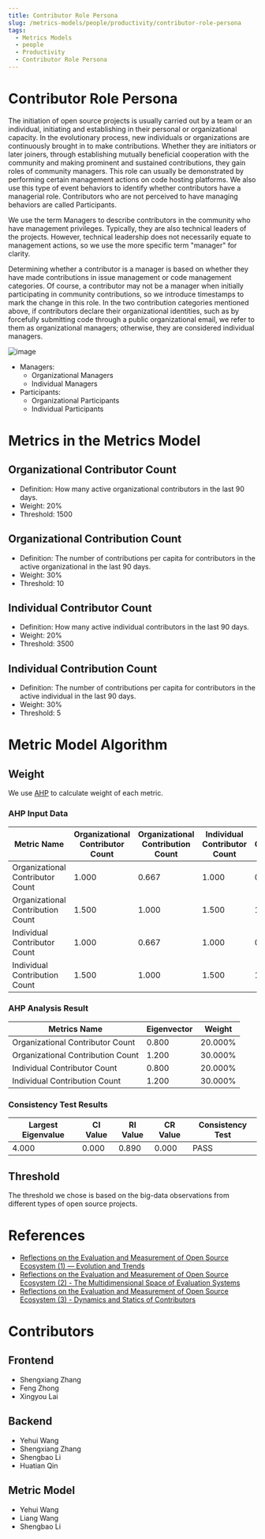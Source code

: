 ```yaml
---
title: Contributor Role Persona
slug: /metrics-models/people/productivity/contributor-role-persona
tags:
  - Metrics Models
  - people
  - Productivity
  - Contributor Role Persona
---
```


# Contributor Role Persona

The initiation of open source projects is usually carried out by a team or an individual, initiating and establishing in their personal or organizational capacity. In the evolutionary process, new individuals or organizations are continuously brought in to make contributions. Whether they are initiators or later joiners, through establishing mutually beneficial cooperation with the community and making prominent and sustained contributions, they gain roles of community managers. This role can usually be demonstrated by performing certain management actions on code hosting platforms. We also use this type of event behaviors to identify whether contributors have a managerial role. Contributors who are not perceived to have managing behaviors are called Participants.

We use the term Managers to describe contributors in the community who have management privileges. Typically, they are also technical leaders of the projects. However, technical leadership does not necessarily equate to management actions, so we use the more specific term "manager" for clarity.

Determining whether a contributor is a manager is based on whether they have made contributions in issue management or code management categories. Of course, a contributor may not be a manager when initially participating in community contributions, so we introduce timestamps to mark the change in this role. In the two contribution categories mentioned above, if contributors declare their organizational identities, such as by forcefully submitting code through a public organizational email, we refer to them as organizational managers; otherwise, they are considered individual managers.

![image](https://github.com/oss-compass/docs/assets/53640896/4e37feaf-0831-4add-864d-3b3911ea991b)

- Managers:
  - Organizational Managers
  - Individual Managers
- Participants:
  - Organizational Participants
  - Individual Participants

# Metrics in the Metrics Model

## Organizational Contributor Count

- Definition: How many active organizational contributors in the last 90 days.
- Weight: 20%
- Threshold: 1500

## Organizational Contribution Count

- Definition: The number of contributions per capita for contributors in the active organizational in the last 90 days.
- Weight: 30%
- Threshold: 10

## Individual Contributor Count

- Definition: How many active individual contributors in the last 90 days.
- Weight: 20%
- Threshold: 3500

## Individual Contribution Count

- Definition: The number of contributions per capita for contributors in the active individual in the last 90 days.
- Weight: 30%
- Threshold: 5

# Metric Model Algorithm

## Weight

We use [AHP](https://en.wikipedia.org/wiki/Analytic_hierarchy_process) to calculate weight of each metric.

### AHP Input Data

| Metric Name                       | Organizational Contributor Count | Organizational Contribution Count | Individual Contributor Count | Individual Contribution Count |
| --------------------------------- | -------------------------------- | --------------------------------- | ---------------------------- | ----------------------------- |
| Organizational Contributor Count  | 1.000                            | 0.667                             | 1.000                        | 0.667                         |
| Organizational Contribution Count | 1.500                            | 1.000                             | 1.500                        | 1.000                         |
| Individual Contributor Count      | 1.000                            | 0.667                             | 1.000                        | 0.667                         |
| Individual Contribution Count     | 1.500                            | 1.000                             | 1.500                        | 1.000                         |

### AHP Analysis Result

| Metrics Name                      | Eigenvector | Weight  |
| --------------------------------- | ----------- | ------- |
| Organizational Contributor Count  | 0.800       | 20.000% |
| Organizational Contribution Count | 1.200       | 30.000% |
| Individual Contributor Count      | 0.800       | 20.000% |
| Individual Contribution Count     | 1.200       | 30.000% |

### Consistency Test Results

| Largest Eigenvalue | CI Value | RI Value | CR Value | Consistency Test |
| ------------------ | -------- | -------- | -------- | ---------------- |
| 4.000              | 0.000    | 0.890    | 0.000    | PASS             |

## Threshold

The threshold we chose is based on the big-data observations from different types of open source projects.

# References

- [Reflections on the Evaluation and Measurement of Open Source Ecosystem (1) — Evolution and Trends](https://oss-compass.org/blog/2023/12/07/open-source-eco1/open-source-eco1)
- [ Reflections on the Evaluation and Measurement of Open Source Ecosystem (2) - The Multidimensional Space of Evaluation Systems](https://oss-compass.org/blog/2023/12/08/open-source-eco2/open-source-eco2)
- [Reflections on the Evaluation and Measurement of Open Source Ecosystem (3) - Dynamics and Statics of Contributors](https://oss-compass.org/blog/2023/12/09/open-source-eco3/open-source-eco3)

# Contributors

## Frontend

- Shengxiang Zhang
- Feng Zhong
- Xingyou Lai

## Backend

- Yehui Wang
- Shengxiang Zhang
- Shengbao Li
- Huatian Qin

## Metric Model

- Yehui Wang
- Liang Wang
- Shengbao Li
